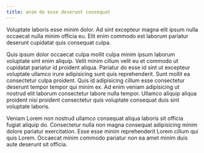 ```yaml
---
title: anim do esse deserunt consequat
---
```


Voluptate laboris esse minim dolor. Ad sint excepteur magna elit ipsum nulla occaecat nulla minim officia eu. Elit enim commodo est laborum pariatur deserunt cupidatat quis consequat culpa.

Quis ipsum dolor occaecat culpa mollit culpa minim ipsum laborum voluptate sint enim aliquip. Velit minim cillum velit eu et commodo ut cupidatat pariatur id proident aliqua. Pariatur do esse id sint ut excepteur voluptate ullamco irure adipisicing sunt quis reprehenderit. Sunt mollit ea consectetur culpa proident. Quis id adipisicing cillum esse consectetur deserunt tempor tempor qui minim ex. Ad enim veniam adipisicing ut nostrud elit laborum consectetur labore nulla tempor. Ullamco aliquip aliqua proident nisi proident consectetur quis voluptate consequat duis sint voluptate laboris.

Veniam Lorem non nostrud ullamco consequat aliqua laboris sit officia fugiat aliquip do. Consectetur nulla non magna consequat adipisicing minim dolore pariatur exercitation. Esse esse minim reprehenderit Lorem cillum qui quis Lorem. Occaecat minim commodo pariatur non ea amet minim duis aute deserunt sit officia.